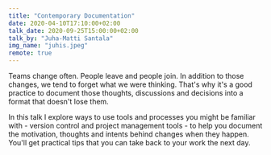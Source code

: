```yaml
---
title: "Contemporary Documentation"
date: 2020-04-10T17:10:00+02:00
talk_date: 2020-09-25T15:00:00+02:00
talk_by: "Juha-Matti Santala"
img_name: "juhis.jpeg"
remote: true
---
```


Teams change often. People leave and people join. In addition to those changes, we tend to forget what we were thinking. That's why it's a good practice to document those thoughts, discussions and decisions into a format that doesn't lose them.

In this talk I explore ways to use tools and processes you might be familiar with - version control and project management tools - to help you document the motivation, thoughts and intents behind changes when they happen. You'll get practical tips that you can take back to your work the next day.
